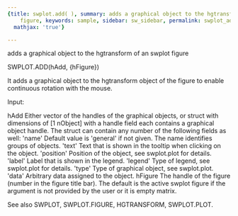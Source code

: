 ```yaml
---
{title: swplot.add( ), summary: adds a graphical object to the hgtransform of an swplot
    figure, keywords: sample, sidebar: sw_sidebar, permalink: swplot_add.html, folder: +swplot,
  mathjax: 'true'}

---
```

adds a graphical object to the hgtransform of an swplot figure
 
SWPLOT.ADD(hAdd, {hFigure})
 
It adds a graphical object to the hgtransform object of the figure to
enable continuous rotation with the mouse.
 
Input:
 
hAdd      Either vector of the handles of the graphical objects, or
          struct with dimensions of [1 nObject] with a handle field each
          contains a graphical object handle. The struct can contain any
          number of the following fields as well:
              'name'      Default value is 'general' if not given. The
                          name identifies groups of objects.
              'text'      Text that is shown in the tooltip when clicking
                          on the object.
              'position'  Position of the object, see swplot.plot for
                          details.
              'label'     Label that is shown in the legend.
              'legend'    Type of legend, see swplot.plot for details.
              'type'      Type of graphical object, see swplot.plot.
              'data'      Arbitrary data assigned to the object.
hFigure   The handle of the figure (number in the figure title bar). The
          default is the active swplot figure if the argument is not
          provided by the user or it is empty matrix.
 
See also SWPLOT, SWPLOT.FIGURE, HGTRANSFORM, SWPLOT.PLOT.
 
